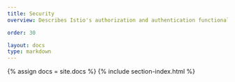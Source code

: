 ```yaml
---
title: Security
overview: Describes Istio's authorization and authentication functionality.

order: 30

layout: docs
type: markdown
---
```


{% assign docs = site.docs %}
{% include section-index.html %}
